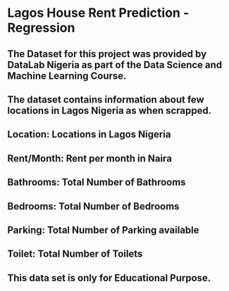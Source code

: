 # Lagos House Rent Prediction - Regression
## The Dataset for this project was provided by DataLab Nigeria as part of the Data Science and Machine Learning Course.
## The dataset contains information about few locations in Lagos Nigeria as when scrapped.
## Location: Locations in Lagos Nigeria
## Rent/Month: Rent per month in Naira
## Bathrooms: Total Number of Bathrooms
## Bedrooms: Total Number of Bedrooms
## Parking: Total Number of Parking available
## Toilet: Total Number of Toilets 

## This data set is only for Educational Purpose.
